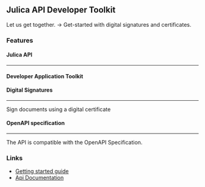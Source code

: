 ## Julica API Developer Toolkit 

Let us get together. →
Get-started with digital signatures and certificates.

### Features

#### Julica API
---

#### Developer Application Toolkit

#### Digital Signatures
---

Sign documents using a digital certificate

#### OpenAPI specification
---

The API is compatible with the OpenAPI Specification.

### Links

- [Getting started guide](Getting-started.md)
- [Api Documentation](api)
